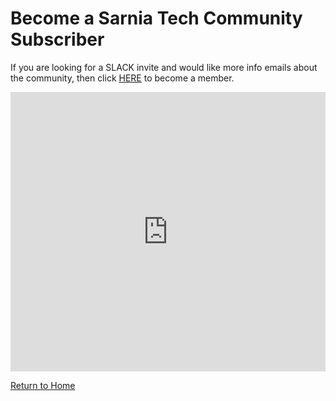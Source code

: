 ---
---
# Become a Sarnia Tech Community Subscriber
If you are looking for a SLACK invite and would like more info emails about the community, then click [HERE](/member) to become a member.
<iframe src="https://services.cognitoforms.com/f/N78qdX2YcEavlT8UYd_QSg?id=1" style="position:relative;width:1px;min-width:100%;*width:100%;" frameborder="0" scrolling="yes" seamless="seamless" height="447" width="100%"></iframe>
<script src="https://services.cognitoforms.com/scripts/embed.js"></script>

[Return to Home](/index)